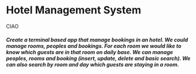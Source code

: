 # Hotel Management System

CIAO
##### Create a terminal based app that manage bookings in an hotel. We could manage rooms, peoples and bookings. For each room we would like to know which guests are in that room on daily base. We can manage peoples, rooms and booking (insert, update, delete and basic search). We can also search by room and day which guests are staying in a room.